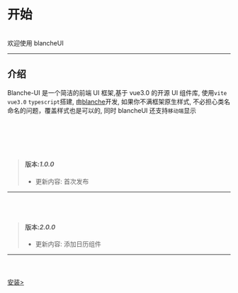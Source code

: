 # 开始

<br>
欢迎使用 blancheUI

---

## 介绍

Blanche-UI 是一个简洁的前端 UI 框架,基于 vue3.0 的开源 UI 组件库, 使用`vite` `vue3.0` `typescript`搭建, 由[blanche](https://github.com/isCCcc)开发, 如果你不满框架原生样式, 不必担心类名命名的问题，覆盖样式也是可以的, 同时 blancheUI 还支持`移动端`显示

<br>
<br>
<br>
<br>

> #### 版本:**_1.0.0_**
>
> - 更新内容: 首次发布
---
<br>
<br>

> #### 版本:**_2.0.0_**
>
> - 更新内容: 添加日历组件
---

<br>
<div style='display:flex;justify-content:space-between;margin:20px 0 '>
<div><a href='#/doc/install'>安装&gt;</a> </div>  
</div>

